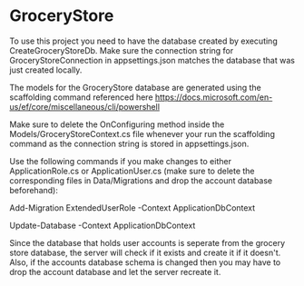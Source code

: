 # GroceryStore

To use this project you need to have the database created by executing CreateGroceryStoreDb. Make sure the connection string for GroceryStoreConnection in appsettings.json matches the database that was just created locally. 

The models for the GroceryStore database are generated using the scaffolding command referenced here 
https://docs.microsoft.com/en-us/ef/core/miscellaneous/cli/powershell

Make sure to delete the OnConfiguring method inside the Models/GroceryStoreContext.cs file whenever your run the scaffolding command as the connection string is stored in appsettings.json.

Use the following commands if you make changes to either ApplicationRole.cs or ApplicationUser.cs (make sure to delete the corresponding files in Data/Migrations and drop the account database beforehand):

Add-Migration ExtendedUserRole -Context ApplicationDbContext

Update-Database -Context ApplicationDbContext

Since the database that holds user accounts is seperate from the grocery store database, the server will check if it exists and create it if it doesn't. Also, if the accounts database schema is changed then you may have to drop the account database and let the server recreate it.
